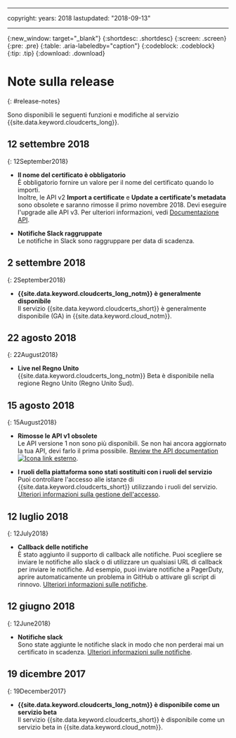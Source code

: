 
---
copyright:
  years: 2018
lastupdated: "2018-09-13"

---

{:new_window: target="_blank"}
{:shortdesc: .shortdesc}
{:screen: .screen}
{:pre: .pre}
{:table: .aria-labeledby="caption"}
{:codeblock: .codeblock}
{:tip: .tip}
{:download: .download}

# Note sulla release
{: #release-notes}

Sono disponibili le seguenti funzioni e modifiche al servizio {{site.data.keyword.cloudcerts_long}}.

## 12 settembre 2018
{: 12September2018}

- **Il nome del certificato è obbligatorio**  
  È obbligatorio fornire un valore per il nome del certificato quando lo importi.  
  Inoltre, le API v2 **Import a certificate** e **Update a certificate's metadata** sono obsolete e saranno rimosse il primo novembre 2018. Devi eseguire l'upgrade alle API v3. Per ulteriori informazioni, vedi [Documentazione API](https://console.bluemix.net/apidocs/certificate-manager).

- **Notifiche Slack raggruppate**  
  Le notifiche in Slack sono raggruppare per data di scadenza.

## 2 settembre 2018
{: 2September2018}

- **{{site.data.keyword.cloudcerts_long_notm}} è generalmente disponibile**  
  Il servizio {{site.data.keyword.cloudcerts_short}} è generalmente disponibile (GA) in {{site.data.keyword.cloud_notm}}.

## 22 agosto 2018
{: 22August2018}

- **Live nel Regno Unito**  
  {{site.data.keyword.cloudcerts_long_notm}} Beta è disponibile nella regione Regno Unito (Regno Unito Sud).

## 15 agosto 2018
{: 15August2018}

- **Rimosse le API v1 obsolete**  
  Le API versione 1 non sono più disponibili. Se non hai ancora aggiornato la tua API, devi farlo il prima possibile. [Review the API documentation ![Icona link esterno](../../icons/launch-glyph.svg "Icona link esterno")](https://console.bluemix.net/apidocs/).

- **I ruoli della piattaforma sono stati sostituiti con i ruoli del servizio**  
  Puoi controllare l'accesso alle istanze di {{site.data.keyword.cloudcerts_short}} utilizzando i ruoli del servizio. [Ulteriori informazioni sulla gestione dell'accesso](access-management.html).

## 12 luglio 2018
{: 12July2018}

- **Callback delle notifiche**  
  È stato aggiunto il supporto di callback alle notifiche. Puoi scegliere se inviare le notifiche allo slack o di utilizzare un qualsiasi URL di callback per inviare le notifiche. Ad esempio, puoi inviare notifiche a PagerDuty, aprire automaticamente un problema in GitHub o attivare gli script di rinnovo. [Ulteriori informazioni sulle notifiche](notifications-dashboard.html).

## 12 giugno 2018
{: 12June2018}

- **Notifiche slack**  
  Sono state aggiunte le notifiche slack in modo che non perderai mai un certificato in scadenza. [Ulteriori informazioni sulle notifiche](notifications-dashboard.html).

## 19 dicembre 2017
{: 19December2017}

- **{{site.data.keyword.cloudcerts_long_notm}} è disponibile come un servizio beta**  
  Il servizio {{site.data.keyword.cloudcerts_short}} è disponibile come un servizio beta in {{site.data.keyword.cloud_notm}}.
